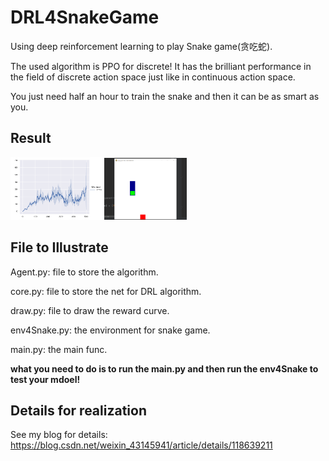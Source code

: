 # DRL4SnakeGame

 Using deep reinforcement learning to play Snake game(贪吃蛇).

The used algorithm is PPO for discrete! It has the brilliant performance in the field of discrete action space just like in continuous action space.

You just need half an hour to train the snake and then it can be as smart as you.

## Result

<img src="README.assets\Figure_1-1625922043908.png" width="300" height="200" alt="Figure_1" style="zoom: 50%;" /><img src="result.gif" width="400" height="300" alt="result" style="zoom: 33%;" />

## File to Illustrate

Agent.py: file to store the algorithm.

core.py: file to store the net for DRL algorithm.

draw.py: file to draw the reward curve.

env4Snake.py: the environment for snake game.

main.py: the main func.

**what you need to do is to run the main.py and then run the env4Snake to test your mdoel!**

## Details for realization

See my blog for details: https://blog.csdn.net/weixin_43145941/article/details/118639211

